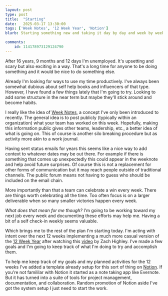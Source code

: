 ```yaml
---
layout: post
type: post
title:  "Starting"
date:   2025-03-17 13:30:00
tags: ['Week Notes', '12 Week Year', 'Notion']
blurb: Starting something new and taking it day by day and week by week.

comments:
    id: 114178973129124790
---
```


<!--more-->

After 16 years, 9 months and 12 days I'm unemployed. It's upsetting and scary but also exciting in a way. That's a long time for anyone to be doing something and it would be nice to do something else.

Already I'm looking for ways to use my time productively. I've always been somewhat dubious about self help books and influencers of that type. However, I have found a few things lately that I'm going to try. Looking to add some structure in the near term but maybe they'll stick around and become habits.

I really like the idea of [Week Notes], a concept I've only been introduced to recently. The general idea is to post publicly (typically within an organization) what your team has worked on this week. Hopefully, making this information public gives other teams, leadership, etc., a better idea of what is going on. This of course is another silo breaking procedure but as activity more akin to a work journal.

Having sent status emails for years this seems like a nice way to add context to whatever dates may be out there. For example if there is something that comes up unexpectedly this could appear in the weeknote and help avoid future surprises. Of course this is not a replacement for other forms of communication but it may reach people outside of traditional channels. The public forum means not having to guess who should be included on the email chain.

More importantly than that a team can celebrate a win every week. There are things worth celebrating all the time. Too often focus is on a larger deliverable when so many smaller victories happen every week.

_What does that mean for me though?_ I'm going to be working toward my next job every week and documenting these efforts may help me. Having a bit of a self check-in weekly seems valuable.

Which brings me to the rest of the plan I'm starting today. I'm acting with intent over the next 12 weeks implementing a much more casual version of the [12 Week Year] after watching this [video] by Zach Highley. I've made a few goals and I'm going to keep track of what I'm doing to try and accomplish them.

To help me keep track of my goals and my planned activities for the 12 weeks I've added a template already setup for this sort of thing on [Notion]. If you're not famililar with Notion it started as a note taking app like Evernote. But it has turned into a suite of tools for project management, documentation, and collaboration. Random promotion of Notion aside I've got the system setup I just need to start the work.


[Week Notes]: https://doingweeknotes.com/
[12 Week Year]: https://12weekyear.com/
[video]: https://youtu.be/5SPjd9Zu4-w?si=rjBU_E7WPI-ww1KC
[Notion]: https://www.notion.so
